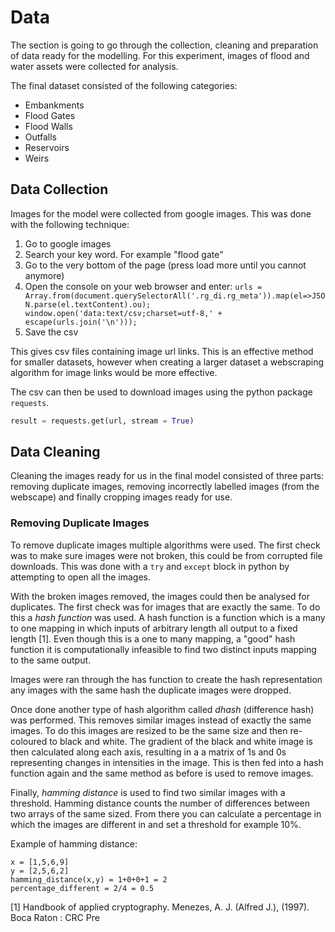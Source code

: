 # Data
The section is going to go through the collection, cleaning and preparation of data ready for the modelling. For this experiment, images of flood and water assets were collected for analysis.

The final dataset consisted of the following categories:
- Embankments
- Flood Gates
- Flood Walls
- Outfalls
- Reservoirs
- Weirs

## Data Collection
Images for the model were collected from google images. This was done with the following technique:

1. Go to google images
2. Search your key word. For example "flood gate"
3. Go to the very bottom of the page (press load more until you cannot anymore)
4. Open the console on your web browser and enter: `urls = Array.from(document.querySelectorAll('.rg_di.rg_meta')).map(el=>JSON.parse(el.textContent).ou); window.open('data:text/csv;charset=utf-8,' + escape(urls.join('\n')));`
5. Save the csv

This gives csv files containing image url links. This is an effective method for smaller datasets, however when creating a larger dataset a webscraping algorithm for image links would be more effective.

The csv can then be used to download images using the python package `requests`.

```python
result = requests.get(url, stream = True)
```

## Data Cleaning
Cleaning the images ready for us in the final model consisted of three parts: removing duplicate images, removing incorrectly labelled images (from the webscape) and finally cropping images ready for use.

### Removing Duplicate Images
To remove duplicate images multiple algorithms were used. The first check was to make sure images were not broken, this could be from corrupted file downloads. This was done with a `try` and `except` block in python by attempting to open all the images.

With the broken images removed, the images could then be analysed for duplicates. The first check was for images that are exactly the same. To do this a _hash function_ was used. A hash function is a function which is a many to one mapping in which inputs of arbitrary length all output to a fixed length [1]. Even though this is a one to many mapping, a "good" hash function it is computationally infeasible to find two distinct inputs mapping to the same output.

Images were ran through the has function to create the hash representation any images with the same hash the duplicate images were dropped.

Once done another type of hash algorithm called _dhash_ (difference hash) was performed. This removes similar images instead of exactly the same images. To do this images are resized to be the same size and then re-coloured to black and white. The gradient of the black and white image is then calculated along each axis, resulting in a a matrix of 1s and 0s representing changes in intensities in the image. This is then fed into a hash function again and the same method as before is used to remove images.

Finally, _hamming distance_ is used to find two similar images with a threshold. Hamming distance counts the number of differences between two arrays of the same sized. From there you can calculate a percentage in which the images are different in and set a threshold for example 10%.

Example of hamming distance:
```
x = [1,5,6,9]
y = [2,5,6,2]
hamming_distance(x,y) = 1+0+0+1 = 2
percentage_different = 2/4 = 0.5
```

[1] Handbook of applied cryptography.  Menezes, A. J. (Alfred J.), (1997). Boca Raton : CRC Pre
